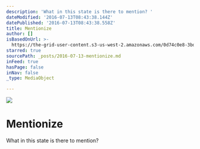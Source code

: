 ```yaml
---
description: 'What in this state is there to mention? '
dateModified: '2016-07-13T08:43:38.144Z'
datePublished: '2016-07-13T08:43:38.558Z'
title: Mentionize
author: []
isBasedOnUrl: >-
  https://the-grid-user-content.s3-us-west-2.amazonaws.com/0d74c0e8-3bdb-4853-8bf7-625dae9380af.jpg
starred: true
sourcePath: _posts/2016-07-13-mentionize.md
inFeed: true
hasPage: false
inNav: false
_type: MediaObject

---
```

![](https://the-grid-user-content.s3-us-west-2.amazonaws.com/0d74c0e8-3bdb-4853-8bf7-625dae9380af.jpg)

# Mentionize

What in this state is there to mention?